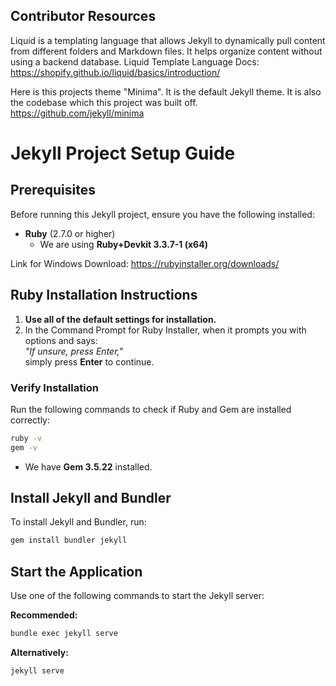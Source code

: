 ## Contributor Resources 

Liquid is a templating language that allows Jekyll to dynamically pull content from different folders and Markdown files. It helps organize content without using a backend database.
Liquid Template Language Docs:
https://shopify.github.io/liquid/basics/introduction/


Here is this projects theme "Minima". It is the default Jekyll theme.
It is also the codebase which this project was built off. 
https://github.com/jekyll/minima

# Jekyll Project Setup Guide

## Prerequisites
Before running this Jekyll project, ensure you have the following installed:

- **Ruby** (2.7.0 or higher)
  - We are using **Ruby+Devkit 3.3.7-1 (x64)**

Link for Windows Download: https://rubyinstaller.org/downloads/

## Ruby Installation Instructions

1. **Use all of the default settings for installation.**  
2. In the Command Prompt for Ruby Installer, when it prompts you with options and says:  
   _"If unsure, press Enter,"_  
   simply press **Enter** to continue.

### Verify Installation
Run the following commands to check if Ruby and Gem are installed correctly:

```sh
ruby -v
gem -v
```

- We have **Gem 3.5.22** installed.

## Install Jekyll and Bundler
To install Jekyll and Bundler, run:

```sh
gem install bundler jekyll
```

## Start the Application
Use one of the following commands to start the Jekyll server:

**Recommended:**
```sh
bundle exec jekyll serve
```  
**Alternatively:**
```sh
jekyll serve
```
